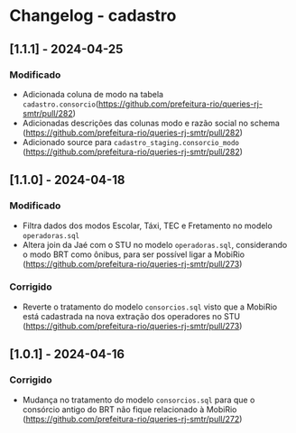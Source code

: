 # Changelog - cadastro

## [1.1.1] - 2024-04-25

### Modificado

- Adicionada coluna de modo na tabela `cadastro.consorcio`(https://github.com/prefeitura-rio/queries-rj-smtr/pull/282)
- Adicionadas descrições das colunas modo e razão social no schema (https://github.com/prefeitura-rio/queries-rj-smtr/pull/282)
- Adicionado source para `cadastro_staging.consorcio_modo` (https://github.com/prefeitura-rio/queries-rj-smtr/pull/282)


## [1.1.0] - 2024-04-18

### Modificado

- Filtra dados dos modos Escolar, Táxi, TEC e Fretamento no modelo `operadoras.sql`
- Altera join da Jaé com o STU no modelo `operadoras.sql`, considerando o modo BRT como ônibus, para ser possível ligar a MobiRio (https://github.com/prefeitura-rio/queries-rj-smtr/pull/273)

### Corrigido

- Reverte o tratamento do modelo `consorcios.sql` visto que a MobiRio está cadastrada na nova extração dos operadores no STU (https://github.com/prefeitura-rio/queries-rj-smtr/pull/273) 

## [1.0.1] - 2024-04-16

### Corrigido

- Mudança no tratamento do modelo `consorcios.sql` para que o consórcio antigo do BRT não fique relacionado à MobiRio (https://github.com/prefeitura-rio/queries-rj-smtr/pull/272)